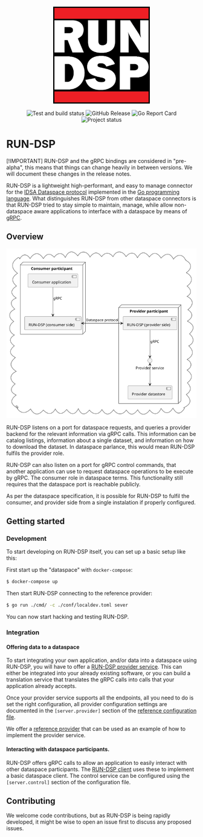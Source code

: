 <p align="center">
    <img src="./RUN-DSP.jpg" width="256" height="256">
</p>

<p align="center">
    <img alt="Test and build status" src="https://github.com/go-dataspace/run-dsp/actions/workflows/test-and-lint.yaml/badge.svg">
    <img alt="GitHub Release" src="https://img.shields.io/github/v/release/go-dataspace/run-dsp?sort=semver">
    <img alt="Go Report Card" src="https://goreportcard.com/badge/github.com/go-dataspace/run-dsp">
    <img alt="Project status" src="https://badgen.net/badge/Warning/Pre-Alpha/red">
</p>

# RUN-DSP

[!IMPORTANT]
RUN-DSP and the gRPC bindings are considered in "pre-alpha", this means that things can change
heavily in between versions. We will document these changes in the release notes.

RUN-DSP is a lightweight high-performant, and easy to manage connector for the
[IDSA Dataspace protocol](https://docs.internationaldataspaces.org/ids-knowledgebase/dataspace-protocol)
implemented in the [Go programming language](https://go.dev/). What distinguishes RUN-DSP from other
dataspace connectors is that RUN-DSP tried to stay simple to maintain, manage, while  allow
non-dataspace aware applications to interface with a dataspace by means of [gRPC](https://grpc.io/).


## Overview

![](./docs/architecture/overview.png)

RUN-DSP listens on a port for dataspace requests, and queries a provider backend for the relevant
information via gRPC calls. This information can be catalog listings, information about
a single dataset, and information on how to download the dataset. In dataspace parlance, this would
mean RUN-DSP fulfils the provider role.

RUN-DSP can also listen on a port for gRPC control commands, that another application can use
to request dataspace operations to be execute by gRPC. The consumer role in dataspace terms.
This functionality still requires that the dataspace port is reachable publicly.

As per the dataspace specification, it is possible for RUN-DSP to fulfil the consumer, and provider
side from a single instalation if properly configured.

## Getting started

### Development

To start developing on RUN-DSP itself, you can set up a basic setup like this:

First start up the "dataspace" with `docker-compose`:

```sh
$ docker-compose up
```

Then start RUN-DSP connecting to the reference provider:

```sh
$ go run ./cmd/ -c ./conf/localdev.toml sever
```

You can now start hacking and testing RUN-DSP.

### Integration

#### Offering data to a dataspace

To start integrating your own application, and/or data into a dataspace using RUN-DSP, you will have
to offer a [RUN-DSP provider service](https://github.com/go-dataspace/run-dsrpc). This can either be
integrated into your already existing software, or you can build a translation service that
translates the gRPC calls into calls that your application already accepts.

Once your provider service supports all the endpoints, all you need to do is set the right
configuration, all provider configuration settings are documented in the `[server.provider]` section
of the [reference configuration file](./conf/reference.toml).

We offer a [reference provider](https://github.com/go-dataspace/reference-provider) that can be used
as an example of how to implement the provider service.


#### Interacting with dataspace participants.

RUN-DSP offers gRPC calls to allow an application to easily interact with other dataspace
participants. The [RUN-DSP client](./docs/usage/client.md) uses these to implement a basic dataspace
client. The control service can be configured using the `[server.control]` section of the
configuration file.

## Contributing

We welcome code contributions, but as RUN-DSP is being rapidly developed, it might be wise to
open an issue first to discuss any proposed issues.

<!--
Sections to add once we have policies for it:

- Security
- Code guidelines
- Community
- Flesh out contributing more.
-->
